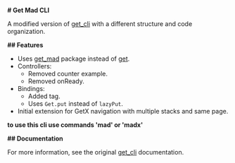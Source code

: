 **# Get Mad CLI**

A modified version of [get_cli](https://pub.dev/packages/get_cli) with a different structure and code organization.

**## Features**

* Uses [get_mad](https://pub.dev/packages/get_mad) package instead of [get](https://pub.dev/packages/get).
* Controllers:
	+ Removed counter example.
	+ Removed onReady.
* Bindings:
	+ Added tag.
	+ Uses `Get.put` instead of `lazyPut`.
* Initial extension for GetX navigation with multiple stacks and same page.


**to use this cli use commands 'mad' or 'madx'**

**## Documentation**

For more information, see the original [get_cli](https://pub.dev/packages/get_cli) documentation.